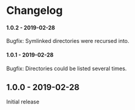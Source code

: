 # Changelog

#### 1.0.2 - 2019-02-28
Bugfix: Symlinked directories were recursed into.

#### 1.0.1 - 2019-02-28
Bugfix: Directories could be listed several times.

## 1.0.0 - 2019-02-28
Initial release
